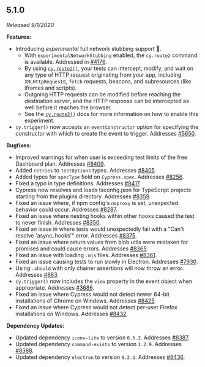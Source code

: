 ## 5.1.0

*Released 9/1/2020*

**Features:**

- Introducing *experimental* full network stubbing support 🎉.
  - With `experimentalNetworkStubbing` enabled, the `cy.route2` command is available. Addressed in [#4176](https://github.com/cypress-io/cypress/issues/4176).
  - By using [`cy.route2()`](http), your tests can intercept, modify, and wait on any type of HTTP request originating from your app, including `XMLHttpRequest`s, `fetch` requests, beacons, and subresources (like iframes and scripts).
  - Outgoing HTTP requests can be modified before reaching the destination server, and the HTTP response can be intercepted as well before it reaches the browser.
  - See the [`cy.route2()`](http) docs for more information on how to enable this experiment.
- `cy.trigger()` now accepts an `eventConstructor` option for specifying the constructor with which to create the event to trigger. Addresses [#5650](https://github.com/cypress-io/cypress/issues/5650).

**Bugfixes:**

- Improved warnings for when user is exceeding test limits of the free Dashboard plan. Addresses [#8409](https://github.com/cypress-io/cypress/issues/8409).
- Added `retries` to `TestOptions` types. Addresses [#8405](https://github.com/cypress-io/cypress/issues/8405).
- Added types for `specType` field on `Cypress.spec`. Addresses [#8256](https://github.com/cypress-io/cypress/issues/8256).
- Fixed a typo in type definitions. Addresses [#8417](https://github.com/cypress-io/cypress/issues/8417).
- Cypress now resolves and loads tsconfig.json for TypeScript projects starting from the plugins directory. Addresses [#8359](https://github.com/cypress-io/cypress/issues/8359).
- Fixed an issue where, if npm config's `noproxy` is set, unexpected behavior could occur. Addresses [#8287](https://github.com/cypress-io/cypress/issues/8287).
- Fixed an issue where nesting hooks within other hooks caused the test to never finish. Addresses [#8350](https://github.com/cypress-io/cypress/issues/8350).
- Fixed an issue in where tests would unexpectedly fail with a "Can't resolve 'async_hooks'" error. Addresses [#8375](https://github.com/cypress-io/cypress/issues/8375).
- Fixed an issue where return values from blob utils were mistaken for promises and could cause errors. Addresses [#8365](https://github.com/cypress-io/cypress/issues/8365).
- Fixed an issue with loading `.mjs` files. Addresses [#8361](https://github.com/cypress-io/cypress/issues/8361).
- Fixed an issue causing tests to run slowly in Electron. Addresses [#7930](https://github.com/cypress-io/cypress/issues/7930).
- Using `.should` with only chainer assertions will now throw an error. Addresses [#883](https://github.com/cypress-io/cypress/issues/883).
- `cy.trigger()` now includes the `view` property in the event object when appropriate. Addresses [#3686](https://github.com/cypress-io/cypress/issues/3686).
- Fixed an issue where Cypress would not detect newer 64-bit installations of Chrome on Windows. Addresses [#8425](https://github.com/cypress-io/cypress/issues/8425).
- Fixed an issue where Cypress would not detect per-user Firefox installations on Windows. Addresses [#8432](https://github.com/cypress-io/cypress/issues/8432).

**Dependency Updates:**

- Updated dependency `iconv-lite` to version `0.6.2`. Addresses [#8387](https://github.com/cypress-io/cypress/issues/8387).
- Updated dependency `command-exists` to version `1.2.9`. Addresses [#8388](https://github.com/cypress-io/cypress/issues/8388).
- Updated dependency `electron` to version `9.2.1`. Addresses [#8436](https://github.com/cypress-io/cypress/issues/8436).

